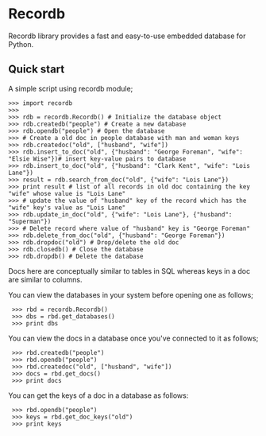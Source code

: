 # Recordb

Recordb library provides a fast and easy-to-use embedded database
for Python.


## Quick start
A simple script using recordb module;

````
>>> import recordb
>>> 
>>> rdb = recordb.Recordb() # Initialize the database object
>>> rdb.createdb("people") # Create a new database
>>> rdb.opendb("people") # Open the database
>>> # Create a old doc in people database with man and woman keys
>>> rdb.createdoc("old", ["husband", "wife"]) 
>>> rdb.insert_to_doc("old", {"husband": "George Foreman", "wife": "Elsie Wise"})# insert key-value pairs to database
>>> rdb.insert_to_doc("old", {"husband": "Clark Kent", "wife": "Lois Lane"})
>>> result = rdb.search_from_doc("old", {"wife": "Lois Lane"})
>>> print result # list of all records in old doc containing the key "wife" whose value is "Lois Lane"
>>> # update the value of "husband" key of the record which has the "wife" key's value as "Lois Lane"
>>> rdb.update_in_doc("old", {"wife": "Lois Lane"}, {"husband": "Superman"}) 
>>> # Delete record where value of "husband" key is "George Foreman" 
>>> rdb.delete_from_doc("old", {"husband": "George Foreman"}) 
>>> rdb.dropdoc("old") # Drop/delete the old doc
>>> rdb.closedb() # Close the database
>>> rdb.dropdb() # Delete the database
````
Docs here are conceptually similar to tables in SQL whereas keys in a doc are similar
to columns.

You can view the databases in your system before opening one as follows;

````
 >>> rbd = recordb.Recordb()
 >>> dbs = rbd.get_databases()
 >>> print dbs
````

You  can view the docs in a database once you've connected to it as follows;

````
 >>> rbd.createdb("people")
 >>> rbd.opendb("people")
 >>> rbd.createdoc("old", ["husband", "wife"])
 >>> docs = rbd.get_docs()
 >>> print docs
 ````

 You can get the keys of a doc in a database as follows:
````
 >>> rbd.opendb("people") 
 >>> keys = rbd.get_doc_keys("old")
 >>> print keys
````
